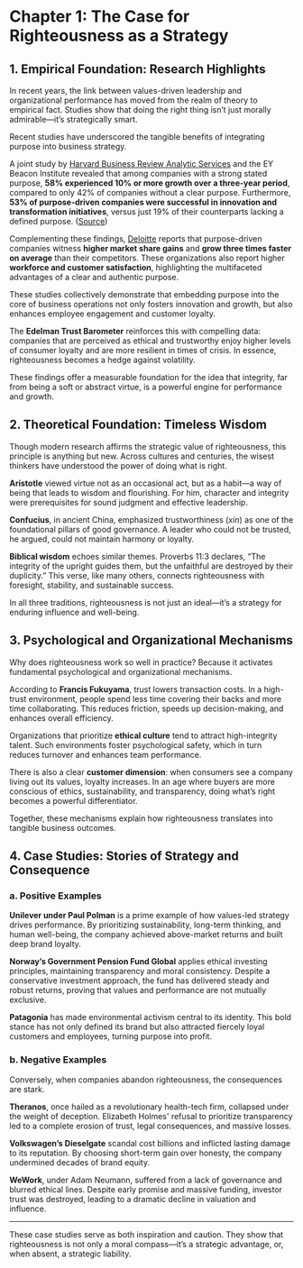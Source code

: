 # Chapter 1: The Case for Righteousness as a Strategy

## 1. Empirical Foundation: Research Highlights

In recent years, the link between values-driven leadership and organizational performance has moved from the realm of theory to empirical fact. Studies show that doing the right thing isn’t just morally admirable—it’s strategically smart.

Recent studies have underscored the tangible benefits of integrating purpose into business strategy.

A joint study by [Harvard Business Review Analytic Services](https://hbr.org/sponsored/2015/10/the-business-case-for-purpose) and the EY Beacon Institute revealed that among companies with a strong stated purpose, **58% experienced 10% or more growth over a three-year period**, compared to only 42% of companies without a clear purpose. Furthermore, **53% of purpose-driven companies were successful in innovation and transformation initiatives**, versus just 19% of their counterparts lacking a defined purpose. ([Source](https://www.linkedin.com/pulse/business-case-purpose-jp-laqueur))

Complementing these findings, [Deloitte](https://www2.deloitte.com/us/en/insights/topics/marketing-and-sales-operations/global-marketing-trends/2020/purpose-driven-companies.html) reports that purpose-driven companies witness **higher market share gains** and **grow three times faster on average** than their competitors. These organizations also report higher **workforce and customer satisfaction**, highlighting the multifaceted advantages of a clear and authentic purpose.

These studies collectively demonstrate that embedding purpose into the core of business operations not only fosters innovation and growth, but also enhances employee engagement and customer loyalty.

The **Edelman Trust Barometer** reinforces this with compelling data: companies that are perceived as ethical and trustworthy enjoy higher levels of consumer loyalty and are more resilient in times of crisis. In essence, righteousness becomes a hedge against volatility.

These findings offer a measurable foundation for the idea that integrity, far from being a soft or abstract virtue, is a powerful engine for performance and growth.

## 2. Theoretical Foundation: Timeless Wisdom

Though modern research affirms the strategic value of righteousness, this principle is anything but new. Across cultures and centuries, the wisest thinkers have understood the power of doing what is right.

**Aristotle** viewed virtue not as an occasional act, but as a habit—a way of being that leads to wisdom and flourishing. For him, character and integrity were prerequisites for sound judgment and effective leadership.

**Confucius**, in ancient China, emphasized trustworthiness (*xin*) as one of the foundational pillars of good governance. A leader who could not be trusted, he argued, could not maintain harmony or loyalty.

**Biblical wisdom** echoes similar themes. Proverbs 11:3 declares, “The integrity of the upright guides them, but the unfaithful are destroyed by their duplicity.” This verse, like many others, connects righteousness with foresight, stability, and sustainable success.

In all three traditions, righteousness is not just an ideal—it’s a strategy for enduring influence and well-being.

## 3. Psychological and Organizational Mechanisms

Why does righteousness work so well in practice? Because it activates fundamental psychological and organizational mechanisms.

According to **Francis Fukuyama**, trust lowers transaction costs. In a high-trust environment, people spend less time covering their backs and more time collaborating. This reduces friction, speeds up decision-making, and enhances overall efficiency.

Organizations that prioritize **ethical culture** tend to attract high-integrity talent. Such environments foster psychological safety, which in turn reduces turnover and enhances team performance.

There is also a clear **customer dimension**: when consumers see a company living out its values, loyalty increases. In an age where buyers are more conscious of ethics, sustainability, and transparency, doing what’s right becomes a powerful differentiator.

Together, these mechanisms explain how righteousness translates into tangible business outcomes.

## 4. Case Studies: Stories of Strategy and Consequence

### a. Positive Examples

**Unilever under Paul Polman** is a prime example of how values-led strategy drives performance. By prioritizing sustainability, long-term thinking, and human well-being, the company achieved above-market returns and built deep brand loyalty.

**Norway’s Government Pension Fund Global** applies ethical investing principles, maintaining transparency and moral consistency. Despite a conservative investment approach, the fund has delivered steady and robust returns, proving that values and performance are not mutually exclusive.

**Patagonia** has made environmental activism central to its identity. This bold stance has not only defined its brand but also attracted fiercely loyal customers and employees, turning purpose into profit.

### b. Negative Examples

Conversely, when companies abandon righteousness, the consequences are stark.

**Theranos**, once hailed as a revolutionary health-tech firm, collapsed under the weight of deception. Elizabeth Holmes' refusal to prioritize transparency led to a complete erosion of trust, legal consequences, and massive losses.

**Volkswagen’s Dieselgate** scandal cost billions and inflicted lasting damage to its reputation. By choosing short-term gain over honesty, the company undermined decades of brand equity.

**WeWork**, under Adam Neumann, suffered from a lack of governance and blurred ethical lines. Despite early promise and massive funding, investor trust was destroyed, leading to a dramatic decline in valuation and influence.

---

These case studies serve as both inspiration and caution. They show that righteousness is not only a moral compass—it’s a strategic advantage, or, when absent, a strategic liability.
